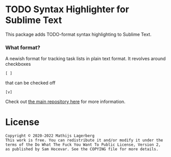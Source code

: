 
# TODO Syntax Highlighter for Sublime Text

This package adds TODO-format syntax highlighting to Sublime Text.


### What format?

A newish format for tracking task lists in plain text format.
It revolves around checkboxes

```
[ ] 
```

that can be checked off

```
[v]
```

Check out [the main repository here](https://github.com/mlagerberg/todo) for more information.


# License

```
Copyright © 2020-2022 Mathijs Lagerberg
This work is free. You can redistribute it and/or modify it under the
terms of the Do What The Fuck You Want To Public License, Version 2,
as published by Sam Hocevar. See the COPYING file for more details.
```
